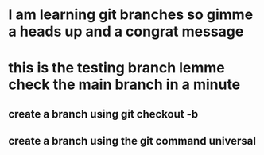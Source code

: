 # I am learning git branches so gimme a heads up and a congrat message

# this is the testing branch lemme check the main branch in a minute

## create a branch using git checkout -b  <branch name>

## create a branch using the git command universal